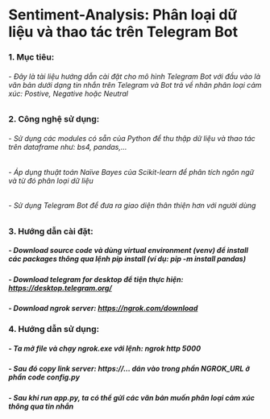 # Sentiment-Analysis: Phân loại dữ liệu và thao tác trên Telegram Bot
### 1. Mục tiêu:
###### - Đây là tài liệu hướng dẫn cài đặt cho mô hình Telegram Bot với đầu vào là văn bản dưới dạng tin nhắn trên Telegram và Bot trả về nhãn phân loại cảm xúc: Postive, Negative hoặc Neutral
### 2. Công nghệ sử dụng: 
###### - Sử dụng các modules có sẵn của Python để thu thập dữ liệu và thao tác trên dataframe như: bs4, pandas,…
###### -	Áp dụng thuật toán Naïve Bayes của Scikit-learn để phân tích ngôn ngữ và từ đó phân loại dữ liệu
###### -	Sử dụng Telegram Bot để đưa ra giao diện thân thiện hơn với người dùng
### 3. Hướng dẫn cài đặt: 
##### -	Download source code và dùng virtual environment (venv) để install các packages thông qua lệnh pip install (ví dụ: pip -m install pandas)
##### -	Download telegram for desktop để tiện thực hiện: https://desktop.telegram.org/
##### - Download ngrok server: https://ngrok.com/download
### 4. Hướng dẫn sử dụng: 
##### -	Ta mở file và chạy ngrok.exe với lệnh: ngrok http 5000
##### -	Sau đó copy link server: https://... dán vào trong phần NGROK_URL ở phần code config.py
##### - Sau khi run app.py, ta có thể gửi các văn bản muốn phân loại cảm xúc thông qua tin nhắn

